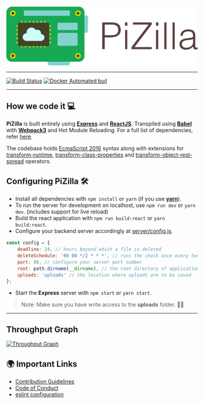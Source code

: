 ![PiZilla](/.github/assets/PiZilla-text.png)

***

[![Build Status](https://travis-ci.org/NIT-dgp/PiZilla.svg?branch=master)](https://travis-ci.org/NIT-dgp/PiZilla)
[![Docker Automated buil](https://img.shields.io/docker/automated/jrottenberg/ffmpeg.svg)](https://hub.docker.com/r/nitdgpos/pizilla/)

***

## How we code it 💻

**PiZilla** is built entirely using **[Express][express]** and
**[ReactJS][react]**. Transpiled using **[Babel][babel]** with
**[Webpack3][webpack]** and Hot Module Reloading.
For a full list of dependencies, refer [here](/package.json).

The codebase holds [EcmaScript 2016][es7] syntax along with extensions for
[transform-runtime][tr], [transform-class-properties][tcp]
and [transform-object-rest-spread][tors] operators.

## Configuring PiZilla 🛠

- Install all dependencies with `npm install` or `yarn` (if you use **[yarn][yarn]**).
- To run the server for development on localhost, use `npm run dev` or `yarn dev`. (includes support for live reload)
- Build the react application with `npm run build:react` or `yarn build:react`.
- Configure your backend server accordingly at
[server/config.js](/server/config.js).

```javascript
const config = {
    deadline: 24, // hours beyond which a file is deleted
    deleteSchedule: '00 00 */2 * * *', // runs the check once every two hours
    port: 80, // configure your server port number
    root: path.dirname(__dirname), // the root directory of application
    uploads: 'uploads' // the location where uploads are to be saved
};
```

- Start the **Express** server with `npm start` or `yarn start`.

> Note: Make sure you have write access to the **uploads** folder. 👍🏻

***

## Throughput Graph

[![Throughput Graph](https://graphs.waffle.io/NIT-dgp/PiZilla/throughput.svg)](https://waffle.io/NIT-dgp/PiZilla/metrics/throughput)

## 🌍 Important Links
- [Contribution Guidelines](/.github/CONTRIBUTING.md)
- [Code of Conduct](/.github/CODE_OF_CONDUCT.md)
- [eslint configuration](/.eslintrc)


[nitdgpos]: https://github.com/NIT-dgp
[express]: https://expressjs.com
[react]: https://facebook.github.io/react
[babel]: https://babeljs.io
[webpack]: https://webpack.js.org/concepts/
[es7]: https://www.ecma-international.org/ecma-262/7.0/
[tr]: https://babeljs.io/docs/plugins/transform-runtime/
[tcp]: https://babeljs.io/docs/plugins/transform-class-properties/
[tors]: https://babeljs.io/docs/plugins/transform-object-rest-spread/
[node]: https://npmjs.org
[yarn]: https://yarnpkg.com
